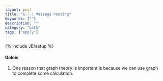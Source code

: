 ```yaml
---
layout: post
title: "G.T.: Message Passing"
keywords: [""]
description: ""
category: "math"
tags: ["apply"]
---
```

{% include JB/setup %}


#### Galois
1. One reason that graph theory is important is because we can use graph 
   to complete some calculation.

